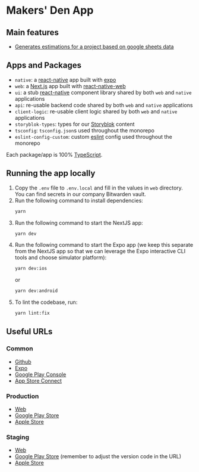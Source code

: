 # Makers' Den App

## Main features

- [Generates estimations for a project based on google sheets data](https://github.com/Makers-Den/makersden-app/tree/main/docs/features/generate-estimation-based-on-google-sheet-data.md)

## Apps and Packages

- `native`: a [react-native](https://reactnative.dev/) app built with [expo](https://docs.expo.dev/)
- `web`: a [Next.js](https://nextjs.org/) app built with [react-native-web](https://necolas.github.io/react-native-web/)
- `ui`: a stub [react-native](https://reactnative.dev/) component library shared by both `web` and `native` applications
- `api`: re-usable backend code shared by both `web` and `native` applications
- `client-logic`: re-usable client logic shared by both `web` and `native` applications
- `storyblok-types`: types for our [Storyblok](https://www.storyblok.com/) content
- `tsconfig`: `tsconfig.json`s used throughout the monorepo
- `eslint-config-custom`: custom [eslint](https://eslint.org/) config used throughout the monorepo

Each package/app is 100% [TypeScript](https://www.typescriptlang.org/).

## Running the app locally

1. Copy the `.env` file to `.env.local` and fill in the values in `web` directory. You can find secrets in our company Bitwarden vault.
2. Run the following command to install dependencies:
    ```sh
    yarn
    ```
3. Run the following command to start the NextJS app:
   ```sh
   yarn dev
   ```
4. Run the following command to start the Expo app (we keep this separate from the NextJS app so that we can leverage the Expo interactive CLI tools and choose simulator platform):
   ```sh
   yarn dev:ios
   ```
   or
   ```sh
   yarn dev:android
   ```
5. To lint the codebase, run:
   ```sh
   yarn lint:fix
   ```
## Useful URLs

### Common

- [Github](https://github.com/Makers-Den/makersden-app)
- [Expo](https://expo.dev/accounts/makers-den/projects/makers-den-app)
- [Google Play Console](https://play.google.com/console/u/0/developers/6345751192958164007/app/4972300878448480167/app-dashboard)
- [App Store Connect](https://appstoreconnect.apple.com/apps/1662830466/appstore/ios/version/deliverable)

### Production

- [Web](https://app.makersden.io/)
- [Google Play Store](https://play.google.com/store/apps/details?id=io.makersden.app)
- [Apple Store](https://apps.apple.com/us/app/makers-den-app/id1662830466)

### Staging
 
- [Web](https://staging.app.makersden.io/)
- [Google Play Store](https://play.google.com/apps/test/io.makersden.app/55) (remember to adjust the version code in the URL)
- [Apple Store](https://appstoreconnect.apple.com/apps/1662830466/testflight/groups/54f472ec-0213-42b1-8022-333a7342f30f)
